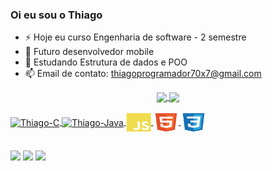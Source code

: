 ### Oi eu sou o Thiago

- ⚡ Hoje eu curso Engenharia de software - 2 semestre
- 🔭 Futuro desenvolvedor mobile
- 🌱 Estudando Estrutura de dados e POO
- 📫 Email de contato: thiagoprogramador70x7@gmail.com
<div align="center"style="display: inline_block">
  <a href="https://github.com/Thiago-Develooper">
  <img align="center" height="180em" src="https://github-readme-stats.vercel.app/api?username=Thiago-Develooper&show_icons=true&theme=dracula&include_all_commits=true&count_private=true"/>
  <img align="center" height="180em" src="https://github-readme-stats.vercel.app/api/top-langs/?username=Thiago-Develooper&layout=compact&langs_count=7&theme=dracula"/>
</div>

<div style="display: inline_block"><br>
  <img align="center" alt="Thiago-C" height="30" width="40" src="https://cdn.jsdelivr.net/gh/devicons/devicon/icons/c/c-original.svg">
  <img align="center" alt="Thiago-Java" height="30" width="40" src="https://cdn.jsdelivr.net/gh/devicons/devicon/icons/java/java-original.svg">
  <img align="center" alt="Thiago-Js" height="30" width="40" src="https://raw.githubusercontent.com/devicons/devicon/master/icons/javascript/javascript-plain.svg">
  <img align="center" alt="Thiago-HTML" height="30" width="40" src="https://raw.githubusercontent.com/devicons/devicon/master/icons/html5/html5-original.svg">
  <img align="center" alt="Thiago-CSS" height="30" width="40" src="https://raw.githubusercontent.com/devicons/devicon/master/icons/css3/css3-original.svg">      
</div>

##

<div> 
  <a href = "mailto:thiagoprogramador70x7@gmail.com"><img src="https://img.shields.io/badge/-Gmail-%23333?style=for-the-badge&logo=gmail&logoColor=white" target="_blank"></a>
  <a href="https://www.linkedin.com/in/thiago-pereira-de-menezes-027115251/" target="_blank"><img src="https://img.shields.io/badge/-LinkedIn-%230077B5?style=for-the-badge&logo=linkedin&logoColor=white" target="_blank"></a> 
    <a href="https://instagram.com" target="_blank"><img src="https://img.shields.io/badge/-Instagram-%23E4405F?style=for-the-badge&logo=instagram&logoColor=white" target="_blank"></a> 
</div>
